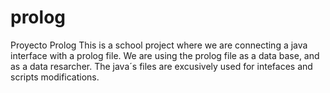 # prolog
Proyecto Prolog
This is a school project where we are connecting a java interface with a prolog file.
We are using the prolog file as a data base, and as a data resarcher.
The java´s files are excusively used for intefaces and scripts modifications.
